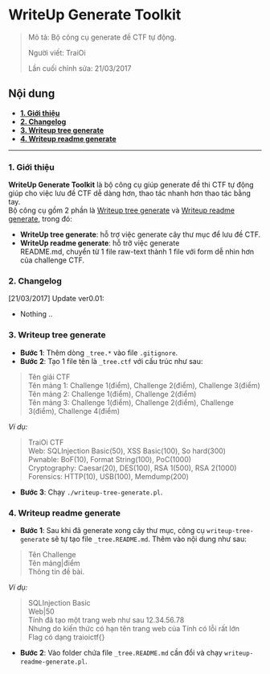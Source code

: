 # WriteUp Generate Toolkit

> Mô tả: Bộ công cụ generate đề CTF tự động.
>
> Người viết: TraiOi
>
> Lần cuối chỉnh sửa: 21/03/2017

## Nội dung

* **[1. Giới thiệu](#gioi-thieu)**
* **[2. Changelog](#Changelog)**
* **[3. Writeup tree generate](#writeup-tree-generate)**
* **[4. Writeup readme generate](#writeup-readme-generate)**

----

<a name="gioi-thieu"></a>
### 1. Giới thiệu

**WriteUp Generate Toolkit** là bộ công cụ giúp generate đề thi CTF tự động giúp cho việc lưu đề CTF dễ dàng hơn, thao tác nhanh hơn thao tác bằng tay. <br>
Bộ công cụ gồm 2 phần là [Writeup tree generate](#writeup-tree-generate) và [Writeup readme generate](#writeup-readme-generate), trong đó:
* **WriteUp tree generate**: hỗ trợ việc generate cây thư mục để lưu đề CTF.
* **WriteUp readme generate**: hỗ trỡ việc generate README.md, chuyển từ 1 file raw-text thành 1 file với form dễ nhìn hơn của challenge CTF. 

<a name="Changelog"></a>
### 2. Changelog

[21/03/2017] Update ver0.01:
* Nothing ..

<a name="writeup-tree-generate"></a>
### 3. Writeup tree generate

* **Bước 1**: Thêm dòng `_tree.*` vào file `.gitignore`.
* **Bước 2**: Tạo 1 file tên là `_tree.ctf` với cấu trúc như sau:
> Tên giải CTF <br>
> Tên mảng 1: Challenge 1(điểm), Challenge 2(điểm), Challenge 3(điểm) <br>
> Tên mảng 2: Challenge 1(điểm), Challenge 2(điểm) <br>
> Tên mảng 3: Challenge 1(điểm), Challenge 2(điểm), Challenge 3(điểm), Challenge 4(điểm) <br>

*Ví dụ:* <br>

> TraiOi CTF <br>
> Web: SQLInjection Basic(50), XSS Basic(100), So hard(300) <br>
> Pwnable: BoF(10), Format String(100), PoC(1000) <br>
> Cryptography: Caesar(20), DES(100), RSA 1(500), RSA 2(1000) <br>
> Forensics: HTTP(10), USB(100), Memdump(200)
* **Bước 3**: Chạy `./writeup-tree-generate.pl`.

<a name="writeup-readme-generate"></a>
### 4. Writeup readme generate

* **Bước 1**: Sau khi đã generate xong cây thư mục, công cụ `writeup-tree-generate` sẽ tự tạo file `_tree.README.md`. Thêm vào nội dung như sau:
> Tên Challenge <br>
> Tên mảng|điểm <br>
> Thông tin đề bài. <br>

*Ví dụ:*

> SQLInjection Basic <br>
> Web|50 <br>
> Tính đã tạo một trang web như sau 12.34.56.78 <br>
> Nhưng do kiến thức có hạn tên trang web của Tính có lỗi rất lớn <br>
> Flag có dạng traioictf{} <br>
* **Bước 2**: Vào folder chứa file `_tree.README.md` cần đổi và chạy `writeup-readme-generate.pl`.
